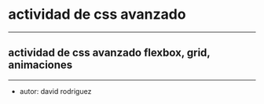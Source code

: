 # actividad de css avanzado

---

## actividad de css avanzado flexbox, grid, animaciones

---

- autor: david rodriguez
